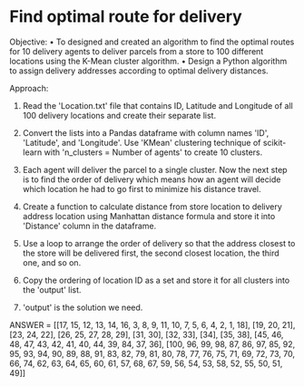 # Find optimal route for delivery

Objective: • To designed and created an algorithm to find the optimal routes for 10 delivery agents to deliver parcels from a store to 100 different locations using the K-Mean cluster algorithm.
• Design a Python algorithm to assign delivery addresses according to optimal delivery distances.

Approach:

1. Read the 'Location.txt' file that contains ID, Latitude and Longitude of all 100 delivery locations and create their separate list.

2. Convert the lists into a Pandas dataframe with column names 'ID', 'Latitude', and 'Longitude'. Use 'KMean' clustering technique of scikit-learn with 'n_clusters = Number of agents' to create 10 clusters.

3. Each agent will deliver the parcel to a single cluster. Now the next step is to find the order of delivery which means how an agent will decide which location he had to go first to minimize his distance travel.

4. Create a function to calculate distance from store location to delivery address location using Manhattan distance formula and store it into 'Distance' column in the dataframe.

5. Use a loop to arrange the order of delivery so that the address closest to the store will be delivered first, the second closest location, the third one, and so on.

6. Copy the ordering of location ID as a set and store it for all clusters into the 'output' list.

7. 'output' is the solution we need.

ANSWER = [[17, 15, 12, 13, 14, 16, 3, 8, 9, 11, 10, 7, 5, 6, 4, 2, 1, 18], [19, 20, 21], [23, 24, 22], [26, 25, 27, 28, 29], [31, 30], [32, 33], [34], [35, 38], [45, 46, 48, 47, 43, 42, 41, 40, 44, 39, 84, 37, 36], [100, 96, 99, 98, 87, 86, 97, 85, 92, 95, 93, 94, 90, 89, 88, 91, 83, 82, 79, 81, 80, 78, 77, 76, 75, 71, 69, 72, 73, 70, 66, 74, 62, 63, 64, 65, 60, 61, 57, 68, 67, 59, 56, 54, 53, 58, 52, 55, 50, 51, 49]]
